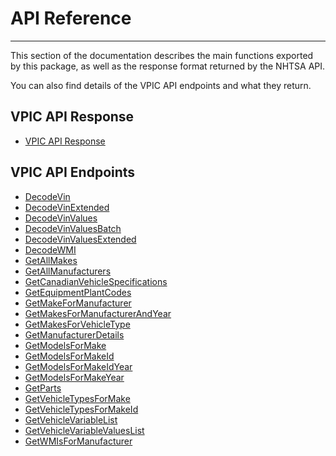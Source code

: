 # API Reference

---

This section of the documentation describes the main functions exported by this package, as well as
the response format returned by the NHTSA API.

You can also find details of the VPIC API endpoints and what they return.

## VPIC API Response

- [VPIC API Response](../api/vpic-api-response)

## VPIC API Endpoints

- [DecodeVin](../api/endpoints/decode-vin)
- [DecodeVinExtended](../api/endpoints/decode-vin-extended)
- [DecodeVinValues](../api/endpoints/decode-vin-values)
- [DecodeVinValuesBatch](../api/endpoints/decode-vin-values-batch)
- [DecodeVinValuesExtended](../api/endpoints/decode-vin-values-extended)
- [DecodeWMI](../api/endpoints/decode-wmi)
- [GetAllMakes](../api/endpoints/get-all-makes)
- [GetAllManufacturers](../api/endpoints/get-all-manufacturers)
- [GetCanadianVehicleSpecifications](../api/endpoints/get-canadian-vehicle-specifications)
- [GetEquipmentPlantCodes](../api/endpoints/get-equipment-plant-codes)
- [GetMakeForManufacturer](../api/endpoints/get-make-for-manufacturer)
- [GetMakesForManufacturerAndYear](../api/endpoints/get-makes-for-manufacturer-and-year)
- [GetMakesForVehicleType](../api/endpoints/get-makes-for-vehicle-type)
- [GetManufacturerDetails](../api/endpoints/get-manufacturer-details)
- [GetModelsForMake](../api/endpoints/get-models-for-make)
- [GetModelsForMakeId](../api/endpoints/get-models-for-make-id)
- [GetModelsForMakeIdYear](../api/endpoints/get-models-for-make-id-year)
- [GetModelsForMakeYear](../api/endpoints/get-models-for-make-year)
- [GetParts](../api/endpoints/get-parts)
- [GetVehicleTypesForMake](../api/endpoints/get-vehicle-types-for-make)
- [GetVehicleTypesForMakeId](../api/endpoints/get-vehicle-types-for-make-id)
- [GetVehicleVariableList](../api/endpoints/get-vehicle-variable-list)
- [GetVehicleVariableValuesList](../api/endpoints/get-vehicle-variable-values-list)
- [GetWMIsForManufacturer](../api/endpoints/get-wmis-for-manufacturer)
